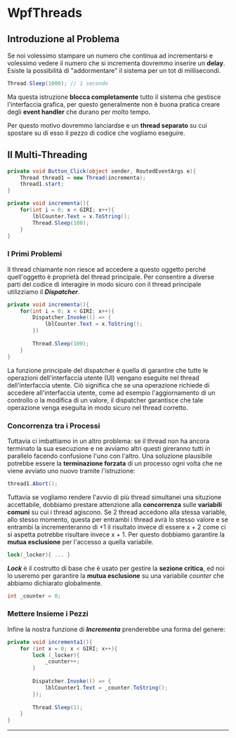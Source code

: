 # WpfThreads
## Introduzione al Problema

Se noi volessimo stampare un numero che continua ad incrementarsi e volessimo vedere il numero che si incrementa dovremmo inserire un **delay**.
Esiste la possibilità di "addormentare" il sistema per un tot di millisecondi.

```cs
Thread.Sleep(1000); // 1 secondo
```

Ma questa istruzione **blocca completamente** tutto il sistema che gestisce l'interfaccia grafica, per questo generalmente non è buona pratica creare degli **event handler** che durano per molto tempo.

Per questo motivo dovremmo lanciardse e un **thread separato** su cui spostare su di esso il pezzo di codice che vogliamo eseguire.

## Il Multi-Threading

```cs
private void Button_Click(object sender, RoutedEventArgs e){
	Thread thread1 = new Thread(incrementa);
	thread1.start;
}
```

```cs
private void incrementa(){
	for(int i = 0; x < GIRI; x++){
		lblCounter.Text = x.ToString();
		Thread.Sleep(100);
	}
}
```

### I Primi Problemi
Il thread chiamante non riesce ad accedere a questo oggetto perché quell'oggetto è proprietà del thread principale.
Per consentire a diverse parti del codice di interagire in modo sicuro con il thread principale utilizziamo il ***Dispatcher***.

```cs
private void incrementa(){
	for(int i = 0; x < GIRI; x++){
		Dispatcher.Invoke(() => {
			lblCounter.Text = x.ToString();
		})
		
		Thread.Sleep(100);
	}
}
```

La funzione principale del dispatcher è quella di garantire che tutte le operazioni dell'interfaccia utente (UI) vengano eseguite nel thread dell'interfaccia utente. 
Ciò significa che se una operazione richiede di accedere all'interfaccia utente, come ad esempio l'aggiornamento di un controllo o la modifica di un valore, il dispatcher garantisce che tale operazione venga eseguita in modo sicuro nel thread corretto.

### Concorrenza tra i Processi
Tuttavia ci imbattiamo in un altro problema: se il thread non ha ancora terminato la sua esecuzione e ne avviamo altri questi gireranno tutti in parallelo facendo confusione l'uno con l'altro.
Una soluzione plausibile potrebbe essere la **terminazione forzata** di un processo ogni volta che ne viene avviato uno nuovo tramite l'istruzione:

```cs
thread1.Abort();
```

Tuttavia se vogliamo rendere l'avvio di più thread simultanei una situzione accettabile, dobbiamo prestare attenzione alla **concorrenza** sulle **variabili comuni** su cui i thread agiscono.
Se 2 thread accedono alla stessa variable, allo stesso momento, questa per entrambi i thread avrà lo stesso valore e se entrambi la incrementeranno di +1 il risultato invece di essere x + 2 come ci si aspetta potrebbe risultare invece x + 1. 
Per questo dobbiamo garantire la **mutua esclusione** per l'accesso a quella variabile.

```cs
lock(_locker){ ... }
```

***Lock*** è il costrutto di base che è usato per gestire la **sezione critica**, ed noi lo useremo per garantire la **mutua esclusione** su una variabile *counter* che abbiamo dichiarato globalmente.

```cs
int _counter = 0;
```

### Mettere Insieme i Pezzi
Infine la nostra funzione di ***Incrementa*** prenderebbe una forma del genere:

```cs
private void incrementa1(){
	for (int x = 0; x < GIRI; x++){
		lock (_locker){
			_counter++;
		}
		
		Dispatcher.Invoke(() => {
			lblCounter1.Text = _counter.ToString();
		});
		
		Thread.Sleep(1);
	}
}
```

---
